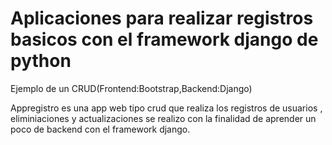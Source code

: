 # Aplicaciones para realizar registros basicos con el framework django de python
Ejemplo de un CRUD(Frontend:Bootstrap,Backend:Django)

Appregistro es una app web tipo crud que realiza los registros de usuarios , eliminiaciones y actualizaciones
se realizo con la finalidad de aprender un poco de backend con el framework django.


